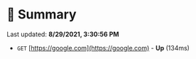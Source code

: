 # 📖 Summary
Last updated: **8/29/2021, 3:30:56 PM**

- `GET` [https://google.com](https://google.com) - **Up** (134ms)
